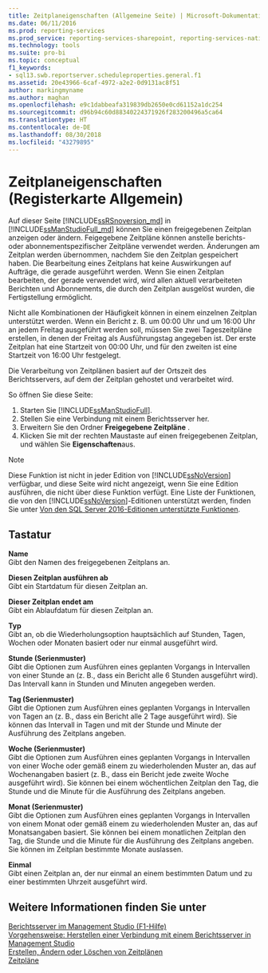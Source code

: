 ```yaml
---
title: Zeitplaneigenschaften (Allgemeine Seite) | Microsoft-Dokumentation
ms.date: 06/11/2016
ms.prod: reporting-services
ms.prod_service: reporting-services-sharepoint, reporting-services-native
ms.technology: tools
ms.suite: pro-bi
ms.topic: conceptual
f1_keywords:
- sql13.swb.reportserver.scheduleproperties.general.f1
ms.assetid: 20e43966-6caf-4972-a2e2-0d9131ac8f51
author: markingmyname
ms.author: maghan
ms.openlocfilehash: e9c1dabbeafa319839db2650e0cd61152a1dc254
ms.sourcegitcommit: d96b94c60d88340224371926f283200496a5ca64
ms.translationtype: HT
ms.contentlocale: de-DE
ms.lasthandoff: 08/30/2018
ms.locfileid: "43279895"
---
```

# <a name="schedule-properties-general-page"></a>Zeitplaneigenschaften (Registerkarte Allgemein)
  Auf dieser Seite [!INCLUDE[ssRSnoversion_md](../../includes/ssrsnoversion-md.md)] in [!INCLUDE[ssManStudioFull_md](../../includes/ssmanstudiofull-md.md)] können Sie einen freigegebenen Zeitplan anzeigen oder ändern. Feigegebene Zeitpläne können anstelle berichts- oder abonnementspezifischer Zeitpläne verwendet werden. Änderungen am Zeitplan werden übernommen, nachdem Sie den Zeitplan gespeichert haben. Die Bearbeitung eines Zeitplans hat keine Auswirkungen auf Aufträge, die gerade ausgeführt werden. Wenn Sie einen Zeitplan bearbeiten, der gerade verwendet wird, wird allen aktuell verarbeiteten Berichten und Abonnements, die durch den Zeitplan ausgelöst wurden, die Fertigstellung ermöglicht.  
  
 Nicht alle Kombinationen der Häufigkeit können in einem einzelnen Zeitplan unterstützt werden. Wenn ein Bericht z. B. um 00:00 Uhr und um 16:00 Uhr an jedem Freitag ausgeführt werden soll, müssen Sie zwei Tageszeitpläne erstellen, in denen der Freitag als Ausführungstag angegeben ist. Der erste Zeitplan hat eine Startzeit von 00:00 Uhr, und für den zweiten ist eine Startzeit von 16:00 Uhr festgelegt.  
  
 Die Verarbeitung von Zeitplänen basiert auf der Ortszeit des Berichtsservers, auf dem der Zeitplan gehostet und verarbeitet wird.  
  
 So öffnen Sie diese Seite:
 1) Starten Sie [!INCLUDE[ssManStudioFull](../../includes/ssmanstudiofull-md.md)].
 2) Stellen Sie eine Verbindung mit einem Berichtsserver her.
 3) Erweitern Sie den Ordner **Freigegebene Zeitpläne** .
 4) Klicken Sie mit der rechten Maustaste auf einen freigegebenen Zeitplan, und wählen Sie **Eigenschaften**aus.  
  
> [!NOTE]  
>Diese Funktion ist nicht in jeder Edition von [!INCLUDE[ssNoVersion](../../includes/ssnoversion-md.md)] verfügbar, und diese Seite wird nicht angezeigt, wenn Sie eine Edition ausführen, die nicht über diese Funktion verfügt. Eine Liste der Funktionen, die von den [!INCLUDE[ssNoVersion](../../includes/ssnoversion-md.md)]-Editionen unterstützt werden, finden Sie unter [Von den SQL Server 2016-Editionen unterstützte Funktionen](~/sql-server/editions-and-supported-features-for-sql-server-2016.md).  
  
## <a name="options"></a>Tastatur  
 **Name**  
 Gibt den Namen des freigegebenen Zeitplans an.  
  
 **Diesen Zeitplan ausführen ab**  
 Gibt ein Startdatum für diesen Zeitplan an.  
  
 **Dieser Zeitplan endet am**  
 Gibt ein Ablaufdatum für diesen Zeitplan an.  
  
 **Typ**  
 Gibt an, ob die Wiederholungsoption hauptsächlich auf Stunden, Tagen, Wochen oder Monaten basiert oder nur einmal ausgeführt wird.  
  
 **Stunde (Serienmuster)**  
 Gibt die Optionen zum Ausführen eines geplanten Vorgangs in Intervallen von einer Stunde an (z. B., dass ein Bericht alle 6 Stunden ausgeführt wird). Das Intervall kann in Stunden und Minuten angegeben werden.  
  
 **Tag (Serienmuster)**  
 Gibt die Optionen zum Ausführen eines geplanten Vorgangs in Intervallen von Tagen an (z. B., dass ein Bericht alle 2 Tage ausgeführt wird). Sie können das Intervall in Tagen und mit der Stunde und Minute der Ausführung des Zeitplans angeben.  
  
 **Woche (Serienmuster)**  
 Gibt die Optionen zum Ausführen eines geplanten Vorgangs in Intervallen von einer Woche oder gemäß einem zu wiederholenden Muster an, das auf Wochenangaben basiert (z. B., dass ein Bericht jede zweite Woche ausgeführt wird). Sie können bei einem wöchentlichen Zeitplan den Tag, die Stunde und die Minute für die Ausführung des Zeitplans angeben.  
  
 **Monat (Serienmuster)**  
 Gibt die Optionen zum Ausführen eines geplanten Vorgangs in Intervallen von einem Monat oder gemäß einem zu wiederholenden Muster an, das auf Monatsangaben basiert. Sie können bei einem monatlichen Zeitplan den Tag, die Stunde und die Minute für die Ausführung des Zeitplans angeben. Sie können im Zeitplan bestimmte Monate auslassen.  
  
 **Einmal**  
 Gibt einen Zeitplan an, der nur einmal an einem bestimmten Datum und zu einer bestimmten Uhrzeit ausgeführt wird.  
  
## <a name="see-also"></a>Weitere Informationen finden Sie unter  
 [Berichtsserver im Management Studio (F1-Hilfe)](../../reporting-services/tools/report-server-in-management-studio-f1-help.md)   
 [Vorgehensweise: Herstellen einer Verbindung mit einem Berichtsserver in Management Studio](../../reporting-services/tools/connect-to-a-report-server-in-management-studio.md)   
 [Erstellen, Ändern oder Löschen von Zeitplänen](../../reporting-services/subscriptions/create-modify-and-delete-schedules.md)   
 [Zeitpläne](../../reporting-services/subscriptions/schedules.md)  
  
  

